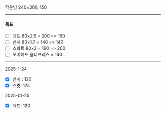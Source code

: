 작은방
240×300, 150

***
#### 목표
- [ ] 데드 80×2.5 = 200 => 160
- [ ] 벤치 80×1.7 = 140 => 140
- [ ] 스콰트 80×2 = 160 => 200
- [ ] 오버헤드 숄더프레스 = 140
***

2025-1-24
- [x] 벤치 : 120
- [x] 스쾃: 175

2025-01-25
- [x] 데드: 120